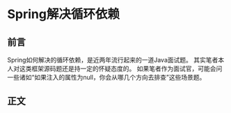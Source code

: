 # Spring解决循环依赖
## 前言
Spring如何解决的循环依赖，是近两年流行起来的一道Java面试题。
其实笔者本人对这类框架源码题还是持一定的怀疑态度的。
如果笔者作为面试官，可能会问一些诸如“如果注入的属性为null，你会从哪几个方向去排查”这些场景题。
## 正文